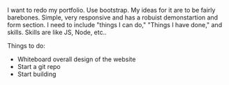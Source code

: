 I want to redo my portfolio. Use bootstrap. My ideas for it are to be fairly barebones. Simple, very responsive and has a robuist demonstartion and form section. I need to include "things I can do," "Things I have done," and skills. Skills are like JS, Node, etc..

Things to do: 
 - Whiteboard overall design of the website
 - Start a git repo 
 - Start building
